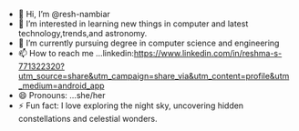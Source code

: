 - 👋 Hi, I’m @resh-nambiar
- 👀 I’m interested in learning new things in computer and latest technology,trends,and astronomy.
- 🌱 I’m currently pursuing degree in computer science and engineering 
- 📫 How to reach me ...linkedin:https://www.linkedin.com/in/reshma-s-771322320?utm_source=share&utm_campaign=share_via&utm_content=profile&utm_medium=android_app
- 😄 Pronouns: ...she/her
- ⚡ Fun fact: I love exploring the night sky, uncovering hidden constellations and celestial wonders.


